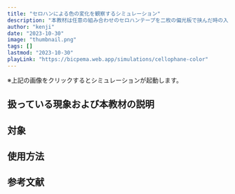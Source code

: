 ```yaml
---
title: "セロハンによる色の変化を観察するシミュレーション"
description: "本教材は任意の組み合わせのセロハンテープを二枚の偏光板で挟んだ時の入射光の変化を観察するためのシミュレーション教材です。"
author: "kenji"
date: "2023-10-30"
image: "thumbnail.png"
tags: []
lastmod: "2023-10-30"
playLink: "https://bicpema.web.app/simulations/cellophane-color"
---
```

※上記の画像をクリックするとシミュレーションが起動します。

## 扱っている現象および本教材の説明

## 対象

## 使用方法

## 参考文献
